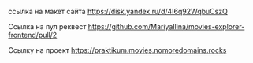 
ссылка на макет сайта https://disk.yandex.ru/d/4I6q92WqbuCszQ

Ссылка на пул реквест https://github.com/MariyaIlina/movies-explorer-frontend/pull/2

Ссылку на проект  https://praktikum.movies.nomoredomains.rocks